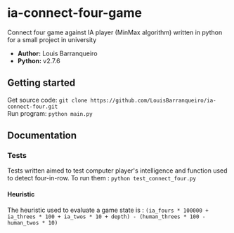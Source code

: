 # ia-connect-four-game
Connect four game against IA player (MinMax algorithm) written in python for a small project in university

* **Author:** Louis Barranqueiro
* **Python:** v2.7.6

## Getting started

Get source code: `git clone https://github.com/LouisBarranqueiro/ia-connect-four.git`  
Run program: `python main.py`
  
## Documentation

### Tests

Tests written aimed to test computer player's intelligence and function used to detect four-in-row.
To run them : `python test_connect_four.py`

#### Heuristic

The heuristic used to evaluate a game state is :
`(ia_fours * 100000 + ia_threes * 100 + ia_twos * 10 + depth) - (human_threes * 100 - human_twos * 10)`
